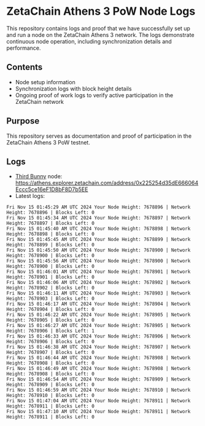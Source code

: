 # ZetaChain Athens 3 PoW Node Logs
This repository contains logs and proof that we have successfully set up and run a node on the ZetaChain Athens 3 network. The logs demonstrate continuous node operation, including synchronization details and performance.

## Contents
- Node setup information
- Synchronization logs with block height details
- Ongoing proof of work logs to verify active participation in the ZetaChain network

## Purpose
This repository serves as documentation and proof of participation in the ZetaChain Athens 3 PoW testnet.

## Logs

- [Third Bunny](https://thirdbunny.xyz/) node: https://athens.explorer.zetachain.com/address/0x225254d35dE666064Eccc5ce16eF1D8bF8D7b5EE
- Latest logs:
```
Fri Nov 15 01:45:29 AM UTC 2024 Your Node Height: 7678896 | Network Height: 7678896 | Blocks Left: 0
Fri Nov 15 01:45:34 AM UTC 2024 Your Node Height: 7678897 | Network Height: 7678897 | Blocks Left: 0
Fri Nov 15 01:45:40 AM UTC 2024 Your Node Height: 7678898 | Network Height: 7678898 | Blocks Left: 0
Fri Nov 15 01:45:45 AM UTC 2024 Your Node Height: 7678899 | Network Height: 7678899 | Blocks Left: 0
Fri Nov 15 01:45:50 AM UTC 2024 Your Node Height: 7678900 | Network Height: 7678900 | Blocks Left: 0
Fri Nov 15 01:45:56 AM UTC 2024 Your Node Height: 7678900 | Network Height: 7678900 | Blocks Left: 0
Fri Nov 15 01:46:01 AM UTC 2024 Your Node Height: 7678901 | Network Height: 7678901 | Blocks Left: 0
Fri Nov 15 01:46:06 AM UTC 2024 Your Node Height: 7678902 | Network Height: 7678902 | Blocks Left: 0
Fri Nov 15 01:46:11 AM UTC 2024 Your Node Height: 7678903 | Network Height: 7678903 | Blocks Left: 0
Fri Nov 15 01:46:17 AM UTC 2024 Your Node Height: 7678904 | Network Height: 7678904 | Blocks Left: 0
Fri Nov 15 01:46:22 AM UTC 2024 Your Node Height: 7678905 | Network Height: 7678905 | Blocks Left: 0
Fri Nov 15 01:46:27 AM UTC 2024 Your Node Height: 7678905 | Network Height: 7678906 | Blocks Left: 1
Fri Nov 15 01:46:33 AM UTC 2024 Your Node Height: 7678906 | Network Height: 7678906 | Blocks Left: 0
Fri Nov 15 01:46:38 AM UTC 2024 Your Node Height: 7678907 | Network Height: 7678907 | Blocks Left: 0
Fri Nov 15 01:46:44 AM UTC 2024 Your Node Height: 7678908 | Network Height: 7678908 | Blocks Left: 0
Fri Nov 15 01:46:49 AM UTC 2024 Your Node Height: 7678908 | Network Height: 7678908 | Blocks Left: 0
Fri Nov 15 01:46:54 AM UTC 2024 Your Node Height: 7678909 | Network Height: 7678909 | Blocks Left: 0
Fri Nov 15 01:46:59 AM UTC 2024 Your Node Height: 7678910 | Network Height: 7678910 | Blocks Left: 0
Fri Nov 15 01:47:04 AM UTC 2024 Your Node Height: 7678911 | Network Height: 7678911 | Blocks Left: 0
Fri Nov 15 01:47:10 AM UTC 2024 Your Node Height: 7678911 | Network Height: 7678911 | Blocks Left: 0
```
